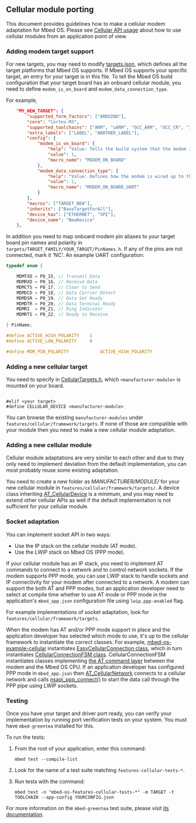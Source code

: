 ## Cellular module porting

This document provides guidelines how to make a cellular modem adaptation for Mbed OS. Please see [Cellular API usage](cellular-api.html) about how to use cellular modules from an application point of view.

### Adding modem target support

For new targets, you may need to modify [targets.json](/docs/v5.9/tools/adding-and-configuring-targets.html), which defines all the target platforms that Mbed OS supports. If Mbed OS supports your specific target, an entry for your target is in this file. To tell the Mbed OS build configuration that your target board has an onboard cellular module, you need to define `modem_is_on_board` and `modem_data_connection_type`.

For example,

```json
    "MY_NEW_TARGET": {
        "supported_form_factors": ["ARDUINO"],
        "core": "Cortex-M3",
        "supported_toolchains": ["ARM", "uARM", "GCC_ARM", "GCC_CR", "IAR"],
        "extra_labels": ["LABEL", "ANOTHER_LABEL"],
        "config": {
            "modem_is_on_board": {
                "help": "Value: Tells the build system that the modem is on-board as opposed to a plug-in shield/module.",
                "value": 1,
                "macro_name": "MODEM_ON_BOARD"
            },
            "modem_data_connection_type": {
                "help": "Value: Defines how the modem is wired up to the MCU, e.g., data connection can be a UART or USB and so forth.",
                "value": 1,
                "macro_name": "MODEM_ON_BOARD_UART"
            }
        },
        "macros": ["TARGET_NEW"],
        "inherits": ["BaseTargetForAll"],
        "device_has": ["ETHERNET", "SPI"],
        "device_name": "NewDevice"
    },
```

In addition you need to map onboard modem pin aliases to your target board pin names and polarity in `targets/TARGET_FAMILY/YOUR_TARGET/PinNames.h`. If any of the pins are not connected, mark it 'NC'. An example UART configuration:

```C
typedef enum {

	MDMTXD = P0_15, // Transmit Data
	MDMRXD = P0_16, // Receive Data
	MDMCTS = P0_17, // Clear to Send
	MDMDCD = P0_18, // Data Carrier Detect
	MDMDSR = P0_19, // Data Set Ready
	MDMDTR = P0_20, // Data Terminal Ready
	MDMRI  = P0_21, // Ring Indicator
	MDMRTS = P0_22, // Ready to Receive

} PinName;

#define ACTIVE_HIGH_POLARITY    1
#define ACTIVE_LOW_POLARITY     0

#define MDM_PIN_POLARITY            ACTIVE_HIGH_POLARITY

```

### Adding a new cellular target

You need to specify in [CellularTargets.h](https://os-doc-builder.test.mbed.com/docs/v5.9/mbed-os-api-doxy/_cellular_targets_8h_source.html), which `<manufacturer-module>` is mounted on your board.

```target

#elif <your target>
#define CELLULAR_DEVICE <manufacturer-module>

```

You can browse the existing `manufacturer-modules` under `features/cellular/framework/targets`. If none of those are compatible with your module then you need to make a new cellular module adaptation.

### Adding a new cellular module

Cellular module adaptations are very similar to each other and due to they only need to implement deviation from the default implementation, you can most probably reuse some existing adaptation.

You need to create a new folder as _MANUFACTURER/MODULE/_ for your new cellular module in `features/cellular/framework/targets/`. A device class inheriting [AT_CellularDevice](https://os-doc-builder.test.mbed.com/docs/v5.9/mbed-os-api-doxy/_a_t___cellular_device_8h_source.html) is a minimum, and you may need to extend other cellular APIs as well if the default implementation is not sufficient for your cellular module.

### Socket adaptation

You can implement socket API in two ways:

- Use the IP stack on the cellular module (AT mode).
- Use the LWIP stack on Mbed OS (PPP mode).

If your cellular module has an IP stack, you need to implement AT commands to connect to a network and to control network sockets. If the modem supports PPP mode, you can use LWIP stack to handle sockets and IP connectivity for your modem after connected to a network. A modem can support the both AT and PPP modes, but an application developer need to select at compile time whether to use AT mode or PPP mode in the application's `mbed_app.json` configuration file using `lwip.ppp-enabled` flag.

For example implementations of socket adaptation, look for `features/cellular/framework/targets`.

When the modem has AT and/or PPP mode support in place and the application developer has selected which mode to use, it's up to the cellular framework to instantiate the correct classes. For example, [mbed-os-example-cellular](https://os.mbed.com/teams/mbed-os-examples/code/mbed-os-example-cellular/) instantiates [EasyCellularConnection class](https://os-doc-builder.test.mbed.com/docs/v5.9/mbed-os-api-doxy/_easy_cellular_connection_8h_source.html), which in turn instantiates [CellularConnectionFSM class](https://os-doc-builder.test.mbed.com/docs/v5.9/mbed-os-api-doxy/_cellular_connection_f_s_m_8h_source.html). CellularConnectionFSM instantiates classes implementing [the AT command layer](https://os-doc-builder.test.mbed.com/docs/v5.9/mbed-os-api-doxy/_a_t___cellular_device_8h_source.html) between the modem and the Mbed OS CPU. If an application developer has configured PPP mode in `mbed_app.json` then [AT_CellularNetwork](https://os-doc-builder.test.mbed.com/docs/v5.9/mbed-os-api-doxy/_a_t___cellular_network_8h_source.html) connects to a cellular network and calls [nsapi_ppp_connect()](https://os-doc-builder.test.mbed.com/docs/v5.9/mbed-os-api-doxy/netsocket_2nsapi__ppp_8h_source.html) to start the data call through the PPP pipe using LWIP sockets.

### Testing

Once you have your target and driver port ready, you can verify your implementation by running port verification tests on your system. You must have `mbed-greentea` installed for this.

To run the tests:

1.  From the root of your application, enter this command:

    ```
    mbed test --compile-list
    ```

1.  Look for the name of a test suite matching `features-cellular-tests-*`.
1.  Run tests with the command:

    ```
    mbed test -n "mbed-os-features-cellular-tests-*" -m TARGET -t TOOLCHAIN --app-config YOURCONFIG.json
    ```

For more information on the  `mbed-greentea` test suite, please visit [its documentation](/docs/v5.9/tools/greentea.html).
